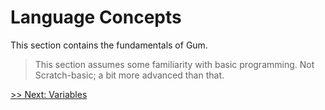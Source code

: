 # Language Concepts

This section contains the fundamentals of Gum.
> This section assumes some familiarity with basic programming. Not Scratch-basic; a bit more advanced than that.

[>> Next: Variables](#/docs/variables.md)